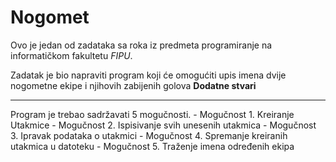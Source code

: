 # Nogomet
Ovo je jedan od zadataka sa roka iz predmeta programiranje na informatičkom fakultetu _FIPU_.

Zadatak je bio napraviti program koji će omogućiti upis imena dvije nogometne ekipe i njihovih zabijenih golova
**Dodatne stvari**
<hr>
Program je trebao sadržavati 5 mogučnosti.
- Mogučnost 1. Kreiranje Utakmice
- Mogučnost 2. Ispisivanje svih unesenih utakmica
- Mogučnost 3. Ipravak podataka o utakmici
- Mogučnost 4. Spremanje kreiranih utakmica u datoteku
- Mogučnost 5. Traženje imena određenih ekipa
